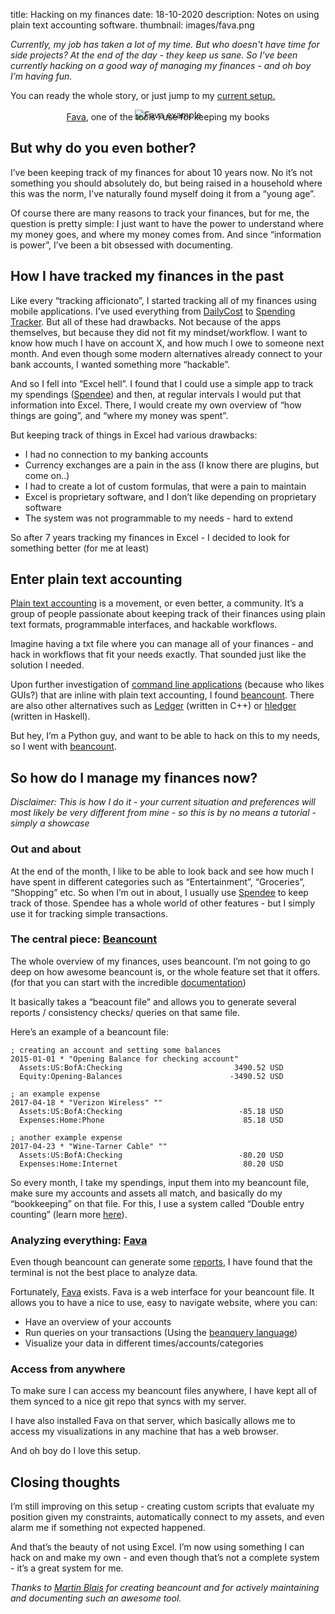 title: Hacking on my finances
date: 18-10-2020 
description: Notes on using plain text accounting software.
thumbnail: images/fava.png

*Currently, my job has taken a lot of my time. But who doesn't have time for side projects? At the end of the day - they keep us sane. So I’ve been currently hacking on a good way of managing my finances - and oh boy I’m having fun.* 

You can ready the whole story, or just jump to my [current setup.](#so-how-do-i-manage-my-finances-now) 

<center>
<img src="{static}/images/fava.png" alt="Fava example" style="max-width: 100%; margin-bottom: -1em">
<figcaption><a href='https://beancount.github.io/fava/' target='_blank'>Fava</a>, one of the tools I use for keeping my books</figcaption>
</center>

## But why do you even bother? 

I’ve been keeping track of my finances for about 10 years now. No it’s not something you should absolutely do, but being raised in a household where this was the norm, I’ve naturally found myself doing it from a “young age”. 

Of course there are many reasons to track your finances, but for me, the question is pretty simple: I just want to have the power to understand where my money goes, and where my money comes from. And since “information is power”, I’ve been a bit obsessed with documenting. 

## How I have tracked my finances in the past

Like every “tracking afficionato”, I started tracking all of my finances using mobile applications. I’ve used everything from [DailyCost](https://apps.apple.com/us/app/dailycost-expense-tracker/id566587079) to [Spending Tracker](https://apps.apple.com/us/app/spending-tracker/id548615579). But all of these had drawbacks. Not because of the apps themselves, but because they did not fit my mindset/workflow. I want to know how much I have on account X, and how much I owe to someone next month. And even though some modern alternatives already connect to your bank accounts, I wanted something more “hackable”. 

And so I fell into “Excel hell”. I found that I could use a simple app to track my spendings ([Spendee](https://www.spendee.com/)) and then, at regular intervals I would put that information into Excel. There, I would create my own overview of “how things are going”, and “where my money was spent”. 

But keeping track of things in Excel had various drawbacks:

- I had no connection to my banking accounts 
- Currency exchanges are a pain in the ass (I know there are plugins, but come on..)
- I had to create a lot of custom formulas, that were a pain to maintain
- Excel is proprietary software, and I don’t like depending on proprietary software
- The system was not programmable to my needs - hard to extend

So after 7 years tracking my finances in Excel - I decided to look for something better (for me at least)

## Enter plain text accounting

[Plain text accounting](https://plaintextaccounting.org/) is a movement, or even better, a community. It’s a group of people passionate about keeping track of their finances using plain text formats, programmable interfaces, and hackable workflows. 

Imagine having a txt file where you can manage all of your finances - and hack in workflows that fit your needs exactly. That sounded just like the solution I needed.

Upon further investigation of [command line applications](https://plaintextaccounting.org/#plain-text-accounting-apps) (because who likes GUIs?) that are inline with plain text accounting, I found [beancount](https://beancount.github.io/). There are also other alternatives such as [Ledger](https://www.ledger-cli.org/) (written in C++) or [hledger](https://hledger.org/) (written in Haskell). 

But hey, I’m a Python guy, and want to be able to hack on this to my needs, so I went with [beancount](https://beancount.github.io/).

## So how do I manage my finances now? 

*Disclaimer: This is how I do it - your current situation and preferences will most likely be very different from mine - so this is by no means a tutorial - simply a showcase*

### Out and about

At the end of the month, I like to be able to look back and see how much I have spent in different categories such as “Entertainment”, “Groceries”, “Shopping” etc. So when I’m out in about, I usually use [Spendee](https://www.spendee.com/) to keep track of those. Spendee has a whole world of other features - but I simply use it for tracking simple transactions.

### The central piece: [Beancount](https://beancount.github.io/docs/)

The whole overview of my finances, uses beancount. I’m not going to go deep on how awesome beancount is, or the whole feature set that it offers. (for that you can start with the incredible [documentation](https://beancount.github.io/docs/))

It basically takes a “beacount file” and allows you to generate several reports / consistency checks/ queries on that same file. 

Here’s an example of a beancount file:

```
; creating an account and setting some balances
2015-01-01 * "Opening Balance for checking account"
  Assets:US:BofA:Checking                         3490.52 USD
  Equity:Opening-Balances                        -3490.52 USD

; an example expense
2017-04-18 * "Verizon Wireless" ""
  Assets:US:BofA:Checking                          -85.18 USD
  Expenses:Home:Phone                               85.18 USD

; another example expense
2017-04-23 * "Wine-Tarner Cable" ""
  Assets:US:BofA:Checking                          -80.20 USD
  Expenses:Home:Internet                            80.20 USD
```

So every month, I take my spendings, input them into my beancount file, make sure my accounts and assets all match, and basically do my “bookkeeping” on that file. For this, I use a system called “Double entry counting” (learn more [here](https://beancount.github.io/docs/the_double_entry_counting_method.html)). 

### Analyzing everything: [Fava](https://beancount.github.io/fava/)

Even though beancount can generate some [reports](https://beancount.github.io/docs/running_beancount_and_generating_reports.html#tools), I have found that the terminal is not the best place to analyze data. 

Fortunately, [Fava](https://beancount.github.io/fava/) exists. Fava is a web interface for your beancount file. It allows you to have a nice to use, easy to navigate website, where you can:

- Have an overview of your accounts
- Run queries on your transactions (Using the [beanquery language](http://aumayr.github.io/beancount-sql-queries/))
- Visualize your data in different times/accounts/categories


### Access from anywhere

To make sure I can access my beancount files anywhere, I have kept all of them synced to a nice git repo that syncs with my server. 

I have also installed Fava on that server, which basically allows me to access my visualizations in any machine that has a web browser. 

And oh boy do I love this setup. 

## Closing thoughts

I’m still improving on this setup - creating custom scripts that evaluate my position given my constraints, automatically connect to my assets, and even alarm me if something not expected happened. 

And that’s the beauty of not using Excel. I’m now using something I can hack on and make my own - and even though that’s not a complete system - it’s a great system for me. 




*Thanks to [Martin Blais](https://github.com/blais) for creating beancount and for actively maintaining and documenting such an awesome tool.*

